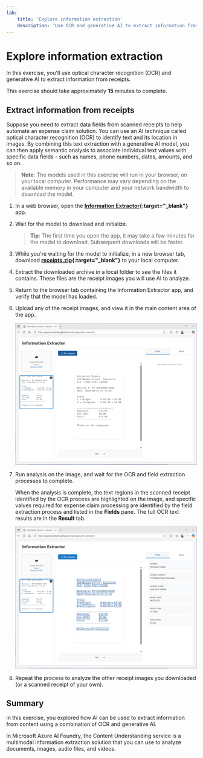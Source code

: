 ```yaml
---
lab:
    title: 'Explore information extraction'
    description: 'Use OCR and generative AI to extract information from documents.'
---
```


# Explore information extraction

In this exercise, you'll use optical character recognition (OCR) and generative AI to extract information from receipts.

This exercise should take approximately **15** minutes to complete.

## Extract information from receipts

Suppose you need to extract data fields from scanned receipts to help automate an expense claim solution. You can use an AI technique called optical character recognition (OCR) to identify text and its location in images. By combining this text extraction with a generative AI model, you can then apply semantic analysis to associate individual text values with specific data fields - such as names, phone numbers, dates, amounts, and so on.

> **Note**: The models used in this exercise will run in your browser, on your local computer. Performance may vary depending on the available memory in your computer and your network bandwidth to download the model. 

1. In a web browser, open the **[Information Extractor](https://graememalcolm.github.io/ai-labs/apps/info-extractor/){:target="_blank"}** app.
1. Wait for the model to download and initialize.

    > **Tip**: The first time you open the app, it may take a few minutes for the model to download. Subsequent downloads will be faster.

1. While you're waiting for the model to initialize, in a new browser tab, download **[receipts.zip](https://raw.githubusercontent.com/GraemeMalcolm/ai-labs/refs/heads/main/data/receipts.zip){:target="_blank"}** to your local computer.
1. Extract the downloaded archive in a local folder to see the files it contains. These files are the receipt images you will use AI to analyze.
1. Return to the browser tab containing the Information Extractor app, and verify that the model has loaded.
1. Upload any of the receipt images, and view it in the main content area of the app.

    ![Screenshot of the Information Extractor app with an uploaded image.](./media/info-extractor-01.png)

1. Run analysis on the image, and wait for the OCR and field extraction processes to complete.

    When the analysis is complete, the text regions in the scanned receipt identified by the OCR process are highlighted on the image, and specific values required for expense claim processing are identified by the field extraction process and listed in the **Fields** pane. The full OCR text results are in the **Result** tab.

    ![Screenshot of the Information Extractor app with an analyzed image.](./media/info-extractor-02.png)

1. Repeat the process to analyze the other receipt images you downloaded (or a scanned receipt of your own).

## Summary

in this exercise, you explored how AI can be used to extract information from content using a combination of OCR and generative AI.

In Microsoft Azure AI Foundry, the Content Understanding service is a multimodal information extraction solution that you can use to analyze documents, images, audio files, and videos.
